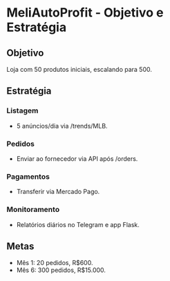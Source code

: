 # MeliAutoProfit - Objetivo e Estratégia

## Objetivo
Loja com 50 produtos iniciais, escalando para 500.

## Estratégia
### Listagem
- 5 anúncios/dia via /trends/MLB.

### Pedidos
- Enviar ao fornecedor via API após /orders.

### Pagamentos
- Transferir via Mercado Pago.

### Monitoramento
- Relatórios diários no Telegram e app Flask.

## Metas
- Mês 1: 20 pedidos, R$600.
- Mês 6: 300 pedidos, R$15.000. 